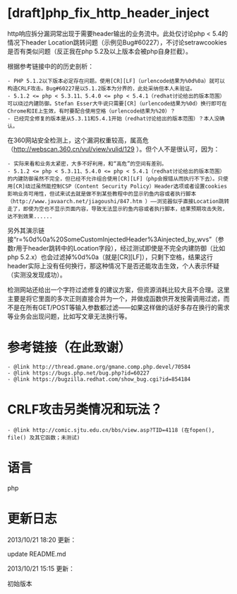 [draft]php_fix_http_header_inject
======
http响应拆分漏洞常出现于需要header输出的业务流中。此处仅讨论php < 5.4的情况下header Location跳转问题（示例见Bug#60227），不讨论setrawcookies是否有类似问题（反正我在php 5.2及以上版本会被php自身拦截）。

根据参考链接中的的历史剖析：

    - PHP 5.1.2以下版本必定存在问题。使用[CR][LF]（urlencode结果为%0d%0a）就可以构造CRLF攻击。Bug#60227是以5.1.2版本为分界的，此处采纳但本人未验证。
    - 5.1.2 <= php < 5.3.11、5.4.0 <= php < 5.4.1（redhat讨论给出的版本范围）可以绕过内建防御。Stefan Esser大牛说只需要[CR]（urlencode结果为%0d）换行即可在Chrome和IE上生效，有时要配合使用空格（urlencode结果为%20）？
	- 已经完全修复的版本是从5.3.11和5.4.1开始（redhat讨论给出的版本范围）？本人没确认。


在360网站安全检测上，这个漏洞权重较高，属高危（http://webscan.360.cn/vul/view/vulid/129 ）。但个人不是很认可，因为：

    - 实际来看和业务太紧密，大多不好利用，和“高危”的空间有差别。
	- 5.1.2 <= php < 5.3.11、5.4.0 <= php < 5.4.1（redhat讨论给出的版本范围）的内建防御虽然不完全，但已经不允许组合使用[CR][LF]（php会报错从而执行不下去）。只使用[CR]绕过虽然能控制CSP（Content Security Policy）Header选项或者设置cookies影响业务可用性，但试来试去就是做不到某些教程中的显示钓鱼内容或者执行脚本（http://www.javaarch.net/jiagoushi/847.htm ）——浏览器似乎直接Location跳转走了，即使为空也不显示页面内容，导致无法显示钓鱼内容或者执行脚本，结果预期攻击失败，达不到效果......


另外其演示链接“r=%0d%0a%20SomeCustomInjectedHeader%3Ainjected_by_wvs”（参数r用于header跳转中的Location字段），经过测试即使是不完全内建防御（比如php 5.2.x）也会过滤掉%0d%0a（就是[CR][LF]），只剩下空格，结果这行header实际上没有任何换行，那这种情况下是否还能攻击生效，个人表示怀疑（实测没发现成功）。

检测网站还给出一个字符过滤修复的建议方案，但资源消耗比较大且不合理。这里主要是将它里面的多次正则直接合并为一个，并做成函数供开发按需调用过滤，而不是在所有GET/POST等输入参数都过滤——如果这样做的话好多存在换行的需求等业务会出现问题，比如写文章无法换行等。

参考链接（在此致谢）
======
    - @link http://thread.gmane.org/gmane.comp.php.devel/70584
    - @link https://bugs.php.net/bug.php?id=60227
	- @link https://bugzilla.redhat.com/show_bug.cgi?id=854184


CRLF攻击另类情况和玩法？
======
    - @link http://comic.sjtu.edu.cn/bbs/view.asp?TID=4118 (在fopen(), file() 及其它函数；未测试)


语言
======
php


更新日志
======
2013/10/21 18:20 更新：

update README.md


2013/10/21 15:15 更新：

初始版本
